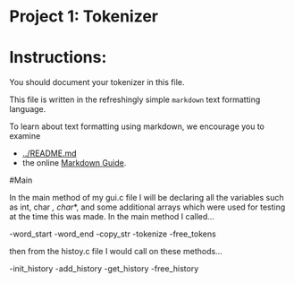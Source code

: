 Project 1: Tokenizer
====================
# Instructions:

You should document your tokenizer in this file.

This file is written in the refreshingly simple `markdown` text
formatting language.

To learn about text formatting using markdown, we encourage you to examine 
 - [../README.md](../README.md)
 - the online [Markdown Guide](https://www.markdownguide.org/).

#Main

In the main method of my gui.c file I will be declaring all the variables such
as int, char *, char**, and some additional arrays which were used for testing
at the time this was made. In the main method I called...

-word_start
-word_end
-copy_str
-tokenize
-free_tokens

then from the histoy.c file I would call on these methods...

-init_history
-add_history
-get_history
-free_history
